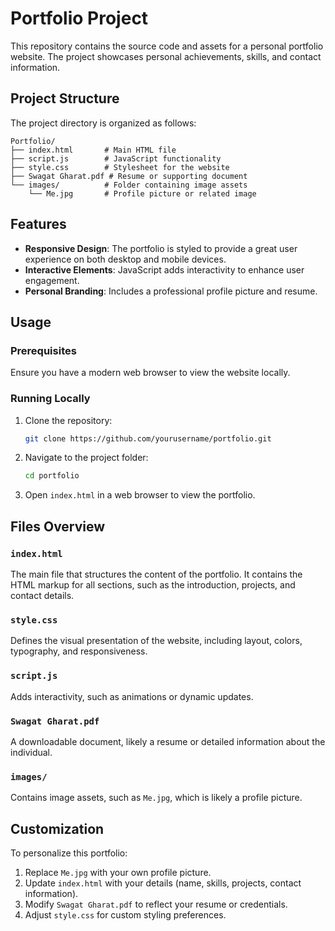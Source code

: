 # Portfolio Project

This repository contains the source code and assets for a personal portfolio website. The project showcases personal achievements, skills, and contact information.

## Project Structure

The project directory is organized as follows:

```
Portfolio/
├── index.html       # Main HTML file
├── script.js        # JavaScript functionality
├── style.css        # Stylesheet for the website
├── Swagat Gharat.pdf # Resume or supporting document
└── images/          # Folder containing image assets
    └── Me.jpg       # Profile picture or related image
```

## Features

- **Responsive Design**: The portfolio is styled to provide a great user experience on both desktop and mobile devices.
- **Interactive Elements**: JavaScript adds interactivity to enhance user engagement.
- **Personal Branding**: Includes a professional profile picture and resume.

## Usage

### Prerequisites

Ensure you have a modern web browser to view the website locally.

### Running Locally

1. Clone the repository:
   ```bash
   git clone https://github.com/yourusername/portfolio.git
   ```

2. Navigate to the project folder:
   ```bash
   cd portfolio
   ```

3. Open `index.html` in a web browser to view the portfolio.

## Files Overview

### `index.html`
The main file that structures the content of the portfolio. It contains the HTML markup for all sections, such as the introduction, projects, and contact details.

### `style.css`
Defines the visual presentation of the website, including layout, colors, typography, and responsiveness.

### `script.js`
Adds interactivity, such as animations or dynamic updates.

### `Swagat Gharat.pdf`
A downloadable document, likely a resume or detailed information about the individual.

### `images/`
Contains image assets, such as `Me.jpg`, which is likely a profile picture.

## Customization

To personalize this portfolio:

1. Replace `Me.jpg` with your own profile picture.
2. Update `index.html` with your details (name, skills, projects, contact information).
3. Modify `Swagat Gharat.pdf` to reflect your resume or credentials.
4. Adjust `style.css` for custom styling preferences.
